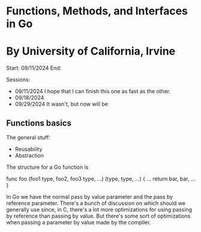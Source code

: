 # Functions, Methods, and Interfaces in Go
# By University of California, Irvine

Start: 09/11/2024
End:

Sessions:
- 09/11/2024 I hope that I can finish this one as fast as the other.
- 09/18/2024
- 09/29/2024 It wasn't, but now will be

## Functions basics 

The general stuff:
- Reusability
- Abstraction

The structure for a Go function is

func foo (foo1 type, foo2, foo3 type, ...) (type, type, ...) {
    ...
    return bar, bar, ...
}

In Go we have the normal pass by value parameter and the pass by reference parameter.
There's a bunch of discussion on which should we generally use since, in C, there's a lot more
optimizations for using passing by reference than passing by value. But there's some sort of optimizations
when passing a parameter by value made by the compiler.

